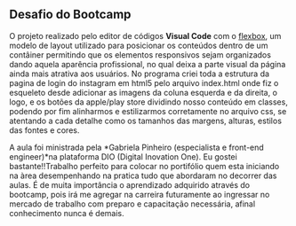    
##  Desafio do  Bootcamp  
 
O projeto realizado pelo editor de códigos **Visual Code** com o [flexbox](https://origamid.com/projetos/flexbox-guia-completo/ "Manual do Flexbox"), um modelo de layout utilizado para posicionar os conteúdos dentro de um contâiner permitindo que os elementos responsivos sejam organizados dando aquela aparência profissional, no qual deixa a parte visual da página ainda mais atrativa aos usuários. No programa criei toda a estrutura da pagina de login do instagram em html5 pelo arquivo index.html onde fiz o esqueleto desde adicionar as imagens da coluna esquerda e da direita, o logo, e os botões da apple/play store dividindo nosso conteúdo em classes, podendo por fim alinharmos e estilizarmos corretamente no arquivo css, se atentando a cada detalhe como os tamanhos das margens, alturas, estilos das fontes  e cores.
 

A aula foi ministrada pela *Gabriela Pinheiro (especialista e front-end engineer)*na plataforma DIO (Digital Inovation One). Eu gostei bastante!!Trabalho perfeito para colocar no portifólio quem esta iniciando na àrea desempenhando na pratica tudo que abordaram no decorrer das aulas. É de muita importância o aprendizado adquirido através do bootcamp, pois irá me agregar na carreira futuramente ao ingressar no mercado de trabalho com preparo e capacitação necessária, afinal conhecimento nunca é demais.
